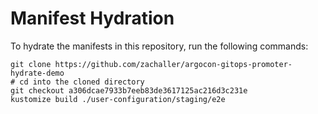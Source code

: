 # Manifest Hydration

To hydrate the manifests in this repository, run the following commands:

```shell
git clone https://github.com/zachaller/argocon-gitops-promoter-hydrate-demo
# cd into the cloned directory
git checkout a306dcae7933b7eeb83de3617125ac216d3c231e
kustomize build ./user-configuration/staging/e2e
```
